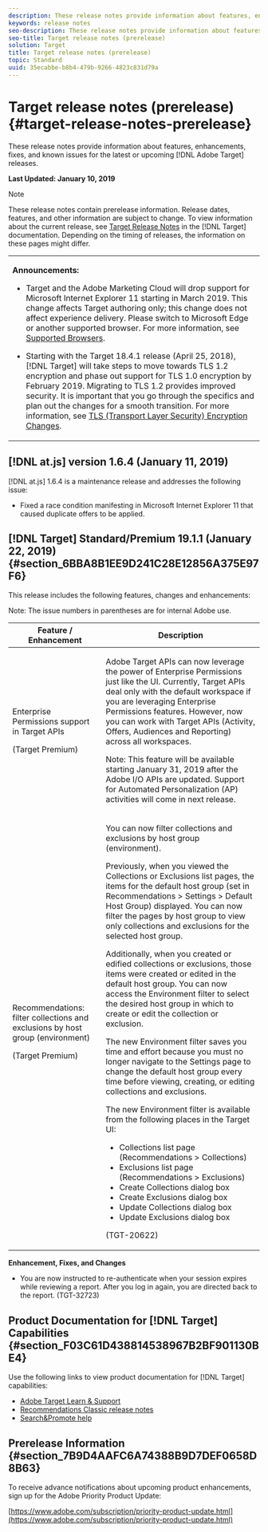 ```yaml
---
description: These release notes provide information about features, enhancements, fixes, and known issues for the latest or upcoming Target releases.
keywords: release notes
seo-description: These release notes provide information about features, enhancements, fixes, and known issues for the latest or upcoming Target releases.
seo-title: Target release notes (prerelease)
solution: Target
title: Target release notes (prerelease)
topic: Standard
uuid: 35ecabbe-b8b4-479b-9266-4823c831d79a
---
```


# Target release notes (prerelease){#target-release-notes-prerelease}

These release notes provide information about features, enhancements, fixes, and known issues for the latest or upcoming [!DNL Adobe Target] releases.

**Last Updated: January 10, 2019**

>[!NOTE]
>
>These release notes contain prerelease information. Release dates, features, and other information are subject to change. To view information about the current release, see [Target Release Notes](release-notes.md) in the [!DNL Target] documentation. Depending on the timing of releases, the information on these pages might differ.

<table id="table_1DAD8293D4A447D9932083FB9488EAA2"> 
 <tbody> 
  <tr> 
   <td colname="col1"> <p><b>Announcements:</b> </p> <p> 
     <ul id="ul_A0205508929340CB89A766AA047E8363"> 
      <lI>Target and the Adobe Marketing Cloud will drop support for Microsoft Internet Explorer 11 starting in March 2019. This change affects Target authoring only; this change does not affect experience delivery. Please switch to Microsoft Edge or another supported browser. For more information, see <a href="/help/c-implementing-target/c-considerations-before-you-implement-target/supported-browsers.md" format="dita" scope="local"> Supported Browsers</a>.</li> </li> 
      <li id="li_262EDDD313B5423DA77D002B8AF747C6"> <p> Starting with the Target 18.4.1 release (April 25, 2018), [!DNL Target] will take steps to move towards TLS 1.2 encryption and phase out support for TLS 1.0 encryption by February 2019. Migrating to TLS 1.2 provides improved security. It is important that you go through the specifics and plan out the changes for a smooth transition. For more information, see <a href="../c-implementing-target/c-considerations-before-you-implement-target/tls-transport-layer-security-encryption.md#concept_CC1001E9D3AE4BABAF90B8311B0A6451" format="dita" scope="local"> TLS (Transport Layer Security) Encryption Changes</a>. </p> </li>  
     </ul> </p> </td> 
  </tr> 
 </tbody> 
</table>

## [!DNL at.js] version 1.6.4 (January 11, 2019)

[!DNL at.js] 1.6.4 is a maintenance release and addresses the following issue:

* Fixed a race condition manifesting in Microsoft Internet Explorer 11 that caused duplicate offers to be applied.



## [!DNL Target] Standard/Premium 19.1.1 (January 22, 2019) {#section_6BBA8B1EE9D241C28E12856A375E97F6}

This release includes the following features, changes and enhancements:

Note: The issue numbers in parentheses are for internal Adobe use.

<table id="table_EF529199D1C741F7BDBC9C41A37B7D26"> 
 <thead> 
  <tr> 
   <th colname="col1" class="entry"> Feature / Enhancement </th> 
   <th colname="col2" class="entry"> Description </th> 
  </tr>
 </thead>
 <tbody>  
  <tr> 
   <td colname="col1" class="premium"> <p>Enterprise Permissions support in Target APIs </p> <p>(Target Premium)</p></td> 
   <td colname="col2"> <p>Adobe Target APIs can now leverage the power of Enterprise Permissions just like the UI. Currently, Target APIs deal only with the default workspace if you are leveraging Enterprise Permissions features. However, now you can work with Target APIs (Activity, Offers, Audiences and Reporting) across all workspaces.</p><p>Note: This feature will be available starting January 31, 2019 after the Adobe I/O APIs are updated. Support for Automated Personalization (AP) activities will come in next release.</P> </td> 
  </tr> 
  <tr> 
   <td colname="col1" class="premium"> <p>Recommendations: filter collections and exclusions by host group (environment) </p> <p>(Target Premium)</p></td> 
   <td colname="col2"> <p>You can now filter collections and exclusions by host group (environment).</P> <p>Previously, when you viewed the Collections or Exclusions list pages, the items for the default host group (set in Recommendations > Settings > Default Host Group) displayed. You can now filter the pages by host group to view only collections and exclusions for the selected host group.</p><p>Additionally, when you created or edified collections or exclusions, those items were created or edited in the default host group. You can now access the Environment filter to select the desired host group in which to create or edit the collection or exclusion.</p><p>The new Environment filter saves you time and effort because you must no longer navigate to the Settings page to change the default host group every time before viewing, creating, or editing collections and exclusions.</p><p>The new Environment filter is available from the following places in the Target UI:</p><ul><li>Collections list page (Recommendations > Collections)</li><li>Exclusions list page (Recommendations > Exclusions)</li><li>Create Collections dialog box</li><li>Create Exclusions dialog box</li><li>Update Collections dialog box</li><li>Update Exclusions dialog box</ul> <p>(TGT-20622)</P></td> 
  </tr> 
 </tbody> 
</table>

**Enhancement, Fixes, and Changes**

* You are now instructed to re-authenticate when your session expires while reviewing a report. After you log in again, you are directed back to the report. (TGT-32723)

## Product Documentation for [!DNL Target] Capabilities {#section_F03C61D438814538967B2BF901130BE4}

Use the following links to view product documentation for [!DNL Target] capabilities:

* [Adobe Target Learn &amp; Support](https://helpx.adobe.com/support/target.html) 
* [Recommendations Classic release notes](../assets/adobe-recommendations-classic.pdf) 
* [Search&Promote help](https://marketing.adobe.com/resources/help/en_US/snp/)

## Prerelease Information {#section_7B9D4AAFC6A74388B9D7DEF0658D8B63}

To receive advance notifications about upcoming product enhancements, sign up for the Adobe Priority Product Update:

[https://www.adobe.com/subscription/priority-product-update.html](https://www.adobe.com/subscription/priority-product-update.html) 
